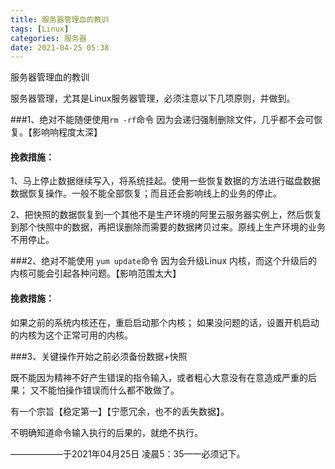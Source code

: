 ```yaml
---
title: 服务器管理血的教训
tags: [Linux]
categories: 服务器
date: 2021-04-25 05:38
---
```


服务器管理血的教训

服务器管理，尤其是Linux服务器管理，必须注意以下几项原则，并做到。

###1、绝对不能随便使用`rm -rf`命令
因为会递归强制删除文件，几乎都不会可恢复。【影响响程度太深】
#### 挽救措施：

1、马上停止数据继续写入，将系统挂起。使用一些恢复数据的方法进行磁盘数据数据恢复操作。一般不能全部恢复；而且还会影响线上的业务的停止。

2、把快照的数据恢复到一个其他不是生产环境的阿里云服务器实例上，然后恢复到那个快照中的数据，再把误删除而需要的数据拷贝过来。原线上生产环境的业务不用停止。

###2、绝对不能使用 `yum update`命令
因为会升级Linux 内核，而这个升级后的内核可能会引起各种问题。【影响范围太大】

#### 挽救措施：
如果之前的系统内核还在，重启启动那个内核；
如果没问题的话，设置开机启动的内核为这个正常可用的内核。

###3、关键操作开始之前必须备份数据+快照

既不能因为精神不好产生错误的指令输入，或者粗心大意没有在意造成严重的后果；
又不能怕操作错误而什么都不敢做了。

有一个宗旨【稳定第一】【宁愿冗余，也不的丢失数据】。

不明确知道命令输入执行的后果的，就绝不执行。


——————于2021年04月25日 凌晨5：35——必须记下。


